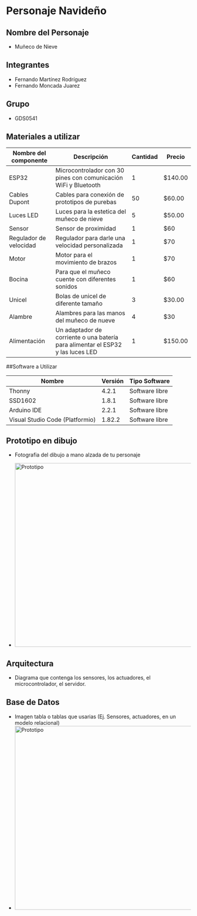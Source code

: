 # Personaje Navideño 

## Nombre del Personaje 
- Muñeco de Nieve

## Integrantes
- Fernando Martínez Rodríguez
- Fernando Moncada Juarez

## Grupo
- GDS0541

 ## Materiales a utilizar
 
 |Nombre del componente|Descripción|Cantidad|Precio|
 |-|-|-|-|
 |ESP32|Microcontrolador con 30 pines con comunicación WiFi y Bluetooth|1|$140.00|
 |Cables Dupont|Cables para conexión de prototipos de purebas|50|$60.00|
 |Luces LED|Luces para la estetica del muñeco de nieve|5|$50.00|
 |Sensor|Sensor de proximidad|1|$60|
 |Regulador de velocidad|Regulador para darle una velocidad personalizada|1|$70|
 |Motor|Motor para el movimiento de brazos|1|$70|
 |Bocina|Para que el muñeco cuente con diferentes sonidos|1|$60|
 |Unicel|Bolas de unicel de diferente tamaño|3|$30.00|
 |Alambre|Alambres para las manos del muñeco de nueve|4|$30|
 |Alimentación| Un adaptador de corriente o una batería para alimentar el ESP32 y las luces LED|1|$150.00|


 ##Software a Utilizar

 |Nombre|Versión|Tipo Software|
 |-|-|-|
 |Thonny|4.2.1|Software libre|
 |SSD1602|1.8.1|Software libre|
 |Arduino IDE|2.2.1|Software libre
 |Visual Studio Code (Platformio)|1.82.2|Software libre|
 
 ## Prototipo en dibujo
 
 - Fotografia del dibujo a mano alzada de tu personaje
 
 - <img width="500" alt="Prototipo" src = "https://github.com/FerFoess/Personaje_IoT/assets/135056080/ef39334a-33c5-4de8-b4f8-e465e5bca2f5"> 




 ## Arquitectura
 - Diagrama que contenga los sensores, los actuadores, el microcontrolador, el servidor.
 ## Base de Datos
 - Imagen tabla o tablas que usarias (Ej. Sensores, actuadores, en un modelo relacional)
 - <img width="500" alt="Prototipo" src = "https://github.com/FerFoess/Personaje_IoT/assets/135056080/5c2dfd60-bcef-409b-8cd9-053258ea31e8"> 


   
 
